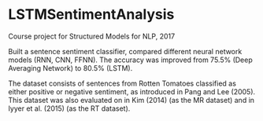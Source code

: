 # LSTMSentimentAnalysis

Course project for Structured Models for NLP, 2017

Built a sentence sentiment classifier, compared different neural network models (RNN, CNN, FFNN). The accuracy was improved from 75.5% (Deep Averaging Network) to 80.5% (LSTM).

The dataset consists of sentences from Rotten Tomatoes classified as either positive or negative sentiment, as introduced in Pang and Lee (2005). This dataset was also evaluated on in Kim (2014) (as the MR dataset) and in Iyyer et al. (2015) (as the RT dataset).

